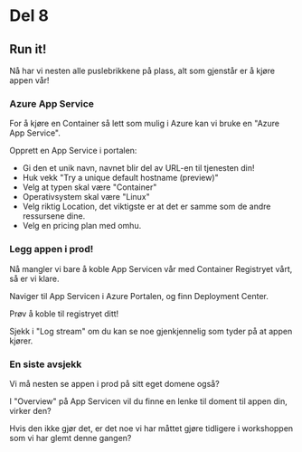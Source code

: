 # Del 8

## Run it!

Nå har vi nesten alle puslebrikkene på plass, alt som gjenstår er å kjøre appen vår!

### Azure App Service

For å kjøre en Container så lett som mulig i Azure kan vi bruke en "Azure App Service".

Opprett en App Service i portalen:

- Gi den et unik navn, navnet blir del av URL-en til tjenesten din!
- Huk vekk "Try a unique default hostname (preview)"
- Velg at typen skal være "Container"
- Operativsystem skal være "Linux"
- Velg riktig Location, det viktigste er at det er samme som de andre ressursene dine.
- Velg en pricing plan med omhu.

### Legg appen i prod!

Nå mangler vi bare å koble App Servicen vår med Container Registryet vårt, så er vi klare.

Naviger til App Servicen i Azure Portalen, og finn Deployment Center.

Prøv å koble til registryet ditt!

Sjekk i "Log stream" om du kan se noe gjenkjennelig som tyder på at appen kjører.

### En siste avsjekk

Vi må nesten se appen i prod på sitt eget domene også?

I "Overview" på App Servicen vil du finne en lenke til doment til appen din, virker den?

Hvis den ikke gjør det, er det noe vi har måttet gjøre tidligere i workshoppen som vi har glemt denne gangen?

